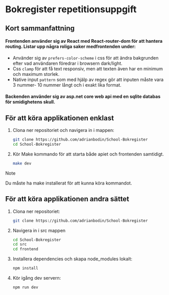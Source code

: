# Bokregister repetitionsuppgift

## Kort sammanfattning


#### Frontenden använder sig av React med React-router-dom för att hantera routing. Listar upp några roliga saker medfrontenden under:

- Använder sig av `prefers-color-scheme` i css för att ändra bakgrunden efter vad användaren föredrar i browsern dark/light.
- Css `clamp` för att få text responsiv, men att texten även har en minimum och maximum storlek.
- Native input `pattern` som med hjälp av regex gör att inputen måste vara 3 nummer- 10 nummer långt och i exakt lika format.

#### Backenden använder sig av asp.net core web api med en sqlite databas för smidighetens skull.

## För att köra applikationen enklast

1. Clona ner repositoriet och navigera in i mappen: 
    ```bash
    git clone https://github.com/adrianbodin/School-Bokregister
    cd School-Bokregister
    ```
2. Kör Make kommando för att starta både apiet och frontenden samtidigt.
    ```bash
    make dev
    ```
> [!NOTE]
> Du måste ha make installerat för att kunna köra kommandot.


## För att köra applikationen andra sättet

1. Clona ner repositoriet: 
    ```bash
    git clone https://github.com/adrianbodin/School-Bokregister
    ```

2. Navigera in i src mappen
    ```bash
    cd School-Bokregister
    cd src
    cd frontend
    ```

3. Installera dependencies och skapa node_modules lokalt:
    ```bash
    npm install
    ```

4. Kör igång dev servern:
    ```bash
    npm run dev
    ```
